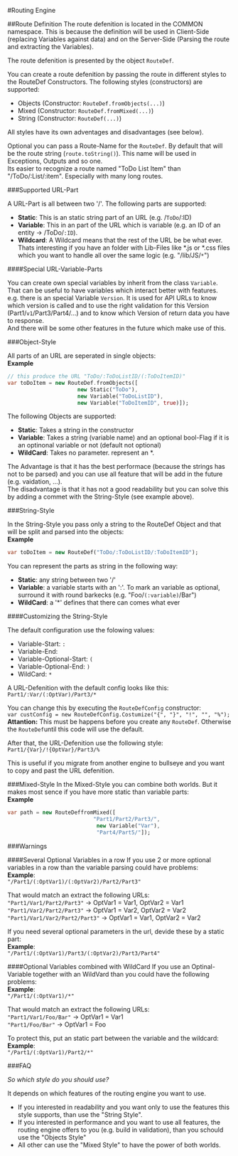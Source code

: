 #Routing Engine

##Route Definition
The route defenition is located in the COMMON namespace. This is because the definition will be used in Client-Side (replacing Variables against data) and on the Server-Side (Parsing the route and extracting the Variables).

The route defenition is presented by the object `RouteDef`.

You can create a route defenition by passing the route in different styles to the RouteDef Constructors. The following styles (constructors) are supported:<br/>

* Objects (Constructor: `RouteDef.fromObjects(...)`)
* Mixed  (Constructor: `RouteDef.fromMixed(...)`)
* String (Constructor: `RouteDef(...)`)

All styles have its own adventages and disadvantages (see below).

Optional you can pass a Route-Name for the `RouteDef`. By default that will be the route string (`route.toString()`). This name will be used in Exceptions, Outputs and so one. <br/>
Its easier to recognize a route named "ToDo List Item" than "/ToDo/:List/:item". Especially with many long routes.

###Supported URL-Part

A URL-Part is all between two '/'. The following parts are supported:
* **Static**: This is an static string part of an URL (e.g. /`ToDo`/:ID)
* **Variable**: This in an part of the URL which is variable (e.g. an ID of an entity -> /ToDo/`:ID`).
* **Wildcard**: A Wildcard means that the rest of the URL be be what ever. Thats interesting if you have an folder with Lib-Files like \*.js or \*.css files which you want to handle all over the same logic (e.g. "/lib/JS/`*`")

####Special URL-Variable-Parts

You can create own special variables by inherit from the class `Variable`. That can be useful to have variables which interact better with features. <br/>
e.g. there is an special Variable `Version`. It is used for API URLs to know which version is called and to use the right validation for this Version (Part1/`v1`/Part3/Part4/...) and to know which Version of return data you have to response. <br/>
And there will be some other features in the future which make use of this.

###Object-Style

All parts of an URL are seperated in single objects: <br/>
**Example**<br/>
```dart
// this produce the URL "ToDo/:ToDoListID/(:ToDoItemID)"
var toDoItem = new RouteDef.fromObjects([
                      new Static("ToDo"),
                      new Variable("ToDoListID"),
                      new Variable("ToDoItemID", true)]);
```

The following Objects are supported:
* **Static**: Takes a string in the constructor
* **Variable**: Takes a string (variable name) and an optional bool-Flag if it is an optinonal variable or not (default not optional)
* **WildCard**: Takes no parameter. represent an *.

The Advantage is that it has the best performace (because the strings has not to be parsed) and you can use all feature that will be add in the future (e.g. vaidation, ...). <br/>
The disadvantage is that it has not a good readability but you can solve this by adding a commet with the String-Style (see example above).

###String-Style

In the String-Style you pass only a string to the RouteDef Object and that will be split and parsed into the objects: <br/>
**Example** <br/>
```dart
var toDoItem = new RouteDef("ToDo/:ToDoListID/:ToDoItemID");
```

You can represent the parts as string in the following way:
* **Static**: any string between two '/'
* **Variable**: a variable starts with an ':'. To mark an variable as optional, surround it with round barkecks (e.g. "Foo/`(:variable)`/Bar")
* **WildCard**: a '*' defines that there can comes what ever

####Customizing the String-Style

The default configuration use the folowing values:
* Variable-Start: `:`
* Variable-End: ` `
* Variable-Optional-Start: `(`
* Variable-Optional-End: `)`
* WildCard: `*`

A URL-Defenition with the default config looks like this: <br/>
`Part1/:Var/(:OptVar)/Part3/*`

You can change this by executing the `RouteDefConfig` constructor: <br/>
`var custConfig = new RouteDefConfig.Costumize("{", "}", "!", "", "%");` <br/>
**Attantion:** This must be happens before you create any `RouteDef`. Otherwise the `RouteDef`until this code will use the default.

After that, the URL-Defenition use the following style:<br/>
`Part1/{Var}/!{OptVar}/Part3/%`

This is useful if you migrate from another engine to bullseye and you want to copy and past the URL defenition.

###Mixed-Style
In the Mixed-Style you can combine both worlds. But it makes most sence if you have more static than variable parts:<br/>
**Example**<br/>
```dart
var path = new RouteDeffromMixed([
                           "Part1/Part2/Part3/",
                            new Variable("Var"),
                            "Part4/Part5/"]);
```

###Warnings

####Several Optional Variables in a row
If you use 2 or more optional variables in a row than the variable parsing could have problems: <br/>
**Example**: <br/>
`"/Part1/(:OptVar1)/(:OptVar2)/Part2/Part3"`

That would match an extract the following URLs: <br/>
`"Part1/Var1/Part2/Part3"` -> OptVar1 = Var1, OptVar2 = Var1 <br/>
`"Part1/Var2/Part2/Part3"` -> OptVar1 = Var2, OptVar2 = Var2 <br/>
`"Part1/Var1/Var2/Part2/Part3"` -> OptVar1 = Var1, OptVar2 = Var2 <br/>

If you need several optional parameters in the url, devide these by a static part: <br/>
**Example**: <br/>
`"/Part1/(:OptVar1)/Part3/(:OptVar2)/Part3/Part4"`

####Optional Variables combined with WildCard
If you use an Optinal-Variable together with an WildVard than you could have the following problems: <br/>
**Example**: <br/>
`"/Part1/(:OptVar1)/*"`

That would match an extract the following URLs: <br/>
`"Part1/Var1/Foo/Bar"` -> OptVar1 = Var1 <br/>
`"Part1/Foo/Bar"` -> OptVar1 = Foo

To protect this, put an static part between the variable and the wildcard: <br/>
**Example**: <br/>
`"/Part1/(:OptVar1)/Part2/*"`

###FAQ

*So which style do you should use?* <br/>

It depends on which features of the routing engine you want to use. <br/>
* If you interested in readability and you want only to use the features this style supports, than use the "String Style".
* If you interested in performance and you want to use all features, the routing engine offers to you (e.g. build in validation), than you schould use the "Objects Style"
* All other can use the "Mixed Style" to have the power of both worlds.

